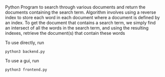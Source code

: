 Python Program to search through various documents and return the documents containing the search term. Algorithm involves using a reverse index to store each word in each document where a document is defined by an index. To get the document that contains a search term, we simply find an intersect of all the words in the search term, and using the resulting indexes, retrieve the document(s) that contain these words

To use directly, run

```python3 backend.py```

To use a gui, run

```python3 frontend.py```
